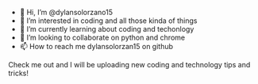 - 👋 Hi, I’m @dylansolorzano15
- 👀 I’m interested in coding and all those kinda of things
- 🌱 I’m currently learning about coding and techonlogy
- 💞️ I’m looking to collaborate on python and chrome
- 📫 How to reach me dylansolorzan15 on github

<!---
dylansolorzano15/dylansolorzano15 is a ✨ special ✨ repository because its `cool15.md` (this file) appears on your GitHub profile.
You can click the Preview link to take a look at your changes.
--->
Check me out and I will be uploading new coding and technology tips and tricks!
